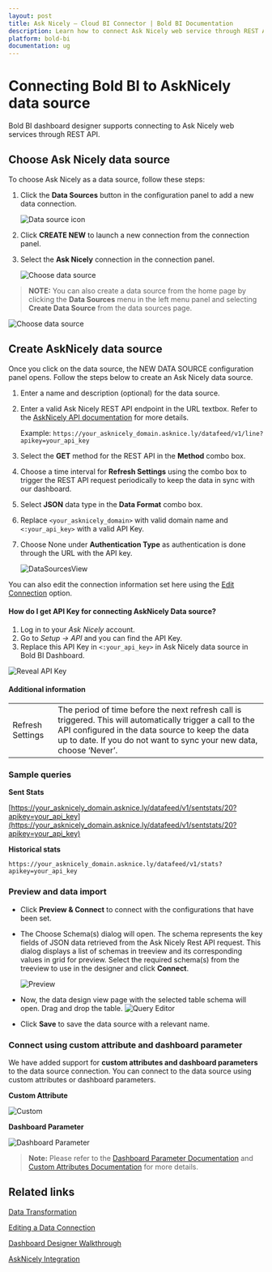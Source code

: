 ```yaml
---
layout: post
title: Ask Nicely – Cloud BI Connector | Bold BI Documentation
description: Learn how to connect Ask Nicely web service through REST API endpoint with Bold BI Cloud and create data source for widget configuration.
platform: bold-bi
documentation: ug
---
```


# Connecting Bold BI to AskNicely data source
Bold BI dashboard designer supports connecting to Ask Nicely web services through REST API.

## Choose Ask Nicely data source
To choose Ask Nicely as a data source, follow these steps:
1. Click the **Data Sources** button in the configuration panel to add a new data connection.

   ![Data source icon](/static/assets/working-with-datasource/data-connectors/images/common/DataSourcesIcon.png)

2. Click **CREATE NEW** to launch a new connection from the connection panel.
3. Select the **Ask Nicely** connection in the connection panel.

   ![Choose data source](/static/assets/working-with-datasource/data-connectors/images/ask-nicely/ChooseDS.png)

> **NOTE:**  You can also create a data source from the home page by clicking the **Data Sources** menu in the left menu panel and selecting **Create Data Source** from the data sources page.

   ![Choose data source](/static/assets/working-with-datasource/data-connectors/images/ask-nicely/ChooseDS_server.png)

## Create AskNicely data source
Once you click on the data source, the NEW DATA SOURCE configuration panel opens. Follow the steps below to create an Ask Nicely data source.
1. Enter a name and description (optional) for the data source.
2. Enter a valid Ask Nicely REST API endpoint in the URL textbox. Refer to the [AskNicely API documentation](https://asknicely.asknice.ly/help/apidocs) for more details.

    Example: `https://your_asknicely_domain.asknice.ly/datafeed/v1/line?apikey=your_api_key`

3. Select the **GET** method for the REST API in the **Method** combo box.
4. Choose a time interval for **Refresh Settings** using the combo box to trigger the REST API request periodically to keep the data in sync with our dashboard.
5. Select **JSON** data type in the **Data Format** combo box.
6. Replace `<your_asknicely_domain>` with valid domain name and `<:your_api_key>` with a valid API Key.
7. Choose None under **Authentication Type** as authentication is done through the URL with the API key.

    ![DataSourcesView](/static/assets/working-with-datasource/data-connectors/images/ask-nicely/DataSourcesView.png)

You can also edit the connection information set here using the [Edit Connection](https://help.syncfusion.com/bold-bi/editing-a-data-connection) option.

#### How do I get API Key for connecting AskNicely Data source?
1. Log in to your *Ask Nicely* account.
2. Go to *Setup -> API* and you can find the API Key.
3. Replace this API Key in `<:your_api_key>` in Ask Nicely data source in Bold BI Dashboard.

![Reveal API Key](/static/assets/working-with-datasource/data-connectors/images/ask-nicely/APIKey.png)


#### Additional information
<table width="600">
<tr>
<td>
Refresh Settings
</td>
<td>
The period of time before the next refresh call is triggered. This will automatically trigger a call to the API configured in the data source to keep the data up to date. If you do not want to sync your new data, choose ‘Never’.
</td>
</tr>
</table>

### Sample queries

**Sent Stats**

[https://your_asknicely_domain.asknice.ly/datafeed/v1/sentstats/20?apikey=your_api_key](https://your_asknicely_domain.asknice.ly/datafeed/v1/sentstats/20?apikey=your_api_key)

**Historical stats**

`https://your_asknicely_domain.asknice.ly/datafeed/v1/stats?apikey=your_api_key`

### Preview and data import
* Click **Preview & Connect** to connect with the configurations that have been set.
* The Choose Schema(s) dialog will open. The schema represents the key fields of JSON data retrieved from the Ask Nicely Rest API request. This dialog displays a list of schemas in treeview and its corresponding values in grid for preview. Select the required schema(s) from the treeview to use in the designer and click **Connect**.

   ![Preview](/static/assets/working-with-datasource/data-connectors/images/common/Preview.png)

* Now, the data design view page with the selected table schema will open. Drag and drop the table.
   ![Query Editor](/static/assets/working-with-datasource/data-connectors/images/common/QueryEditor.png)

* Click **Save** to save the data source with a relevant name.

### Connect using custom attribute and dashboard parameter

We have added support for **custom attributes and dashboard parameters** to the data source connection. You can connect to the data source using custom attributes or dashboard parameters.

**Custom Attribute**

![Custom](/static/assets/working-with-datasource/data-connectors/images/ask-nicely/Custom.png)

**Dashboard Parameter**

![Dashboard Parameter](/static/assets/working-with-datasource/data-connectors/images/ask-nicely/Dashboardparameter.png)

>**Note:** Please refer to the [Dashboard Parameter Documentation](https://help.boldbi.com/working-with-data-sources/dashboard-parameter/) and [Custom Attributes Documentation](https://help.boldbi.com/working-with-data-sources/configuring-custom-attribute/) for more details.

## Related links
[Data Transformation](/working-with-data-sources/data-modeling/joining-table/)

[Editing a Data Connection](/working-with-data-sources/editing-a-data-connection/)   

[Dashboard Designer Walkthrough](/getting-started/creating-dashboard/)

[AskNicely Integration](https://www.boldbi.com/integrations/asknicely)